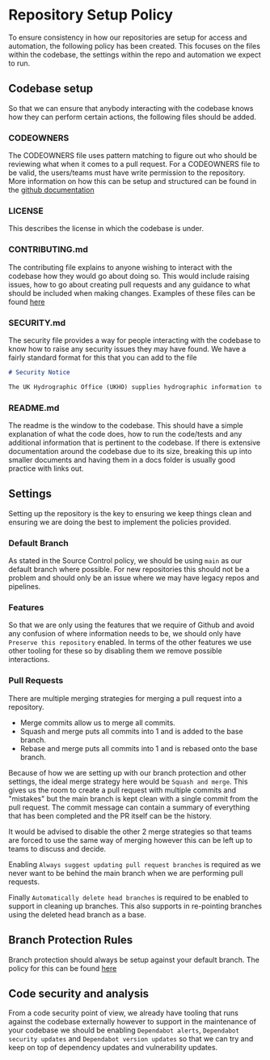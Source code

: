 # Repository Setup Policy

To ensure consistency in how our repositories are setup for access and automation, the following policy has been created. This focuses on the files within the codebase, the settings within the repo and automation we expect to run. 

## Codebase setup

So that we can ensure that anybody interacting with the codebase knows how they can perform certain actions, the following files should be added.

### CODEOWNERS

The CODEOWNERS file uses pattern matching to figure out who should be reviewing what when it comes to a pull request. For a CODEOWNERS file to be valid, the users/teams must have write permission to the repository. More information on how this can be setup and structured can be found in the [github documentation](https://docs.github.com/en/repositories/managing-your-repositorys-settings-and-features/customizing-your-repository/about-code-owners)

### LICENSE

This describes the license in which the codebase is under. 

### CONTRIBUTING.md

The contributing file explains to anyone wishing to interact with the codebase how they would go about doing so. This would include raising issues, how to go about creating pull requests and any guidance to what should be included when making changes. Examples of these files can be found [here](https://docs.github.com/en/communities/setting-up-your-project-for-healthy-contributions/setting-guidelines-for-repository-contributors#examples-of-contribution-guidelines)

### SECURITY.md

The security file provides a way for people interacting with the codebase to know how to raise any security issues they may have found. We have a fairly standard format for this that you can add to the file 

```md
# Security Notice

The UK Hydrographic Office (UKHO) supplies hydrographic information to protect lives at sea. Maintaining the confidentially, integrity and availability of our services is paramount. Found a security bug? Please report it to us at UKHO-ITSO@gov.co.uk
```

### README.md

The readme is the window to the codebase. This should have a simple explanation of what the code does, how to run the code/tests and any additional information that is pertinent to the codebase. If there is extensive documentation around the codebase due to its size, breaking this up into smaller documents and having them in a docs folder is usually good practice with links out. 

## Settings

Setting up the repository is the key to ensuring we keep things clean and ensuring we are doing the best to implement the policies provided.

### Default Branch

As stated in the Source Control policy, we should be using `main` as our default branch where possible. For new repositories this should not be a problem and should only be an issue where we may have legacy repos and pipelines.

### Features

So that we are only using the features that we require of Github and avoid any confusion of where information needs to be, we should only have `Preserve this repository` enabled. In terms of the other features we use other tooling for these so by disabling them we remove possible interactions.

### Pull Requests

There are multiple merging strategies for merging a pull request into a repository. 
- Merge commits allow us to merge all commits.
- Squash and merge puts all commits into 1 and is added to the base branch.
- Rebase and merge puts all commits into 1 and is rebased onto the base branch.

Because of how we are setting up with our branch protection and other settings, the ideal merge strategy here would be `Squash and merge`. This gives us the room to create a pull request with multiple commits and "mistakes" but the main branch is kept clean with a single commit from the pull request. The commit message can contain a summary of everything that has been completed and the PR itself can be the history. 

It would be advised to disable the other 2 merge strategies so that teams are forced to use the same way of merging however this can be left up to teams to discuss and decide. 

Enabling `Always suggest updating pull request branches` is required as we never want to be behind the main branch when we are performing pull requests.

Finally `Automatically delete head branches` is required to be enabled to support in cleaning up branches. This also supports in re-pointing branches using the deleted head branch as a base.

## Branch Protection Rules

Branch protection should always be setup against your default branch. The policy for this can be found [here](/software-engineering-policies/SourceControl/BranchProtectionPolicy.md)

## Code security and analysis

From a code security point of view, we already have tooling that runs against the codebase externally however to support in the maintenance of your codebase we should be enabling `Dependabot alerts`, `Dependabot security updates` and `Dependabot version updates` so that we can try and keep on top of dependency updates and vulnerability updates.  